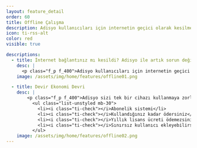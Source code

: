 ```yaml
---
layout: feature_detail
order: 60
title: Offline Çalışma
description: Adisyo kullanıcıları için internetin geçici olarak kesilmesi sorun olmaz. Adisyo offline ile internetin kesildiği durumlarda bile sipariş almaya kesintisiz devam edersiniz.
icon: ti-rss-alt
color: red
visible: true

descriptions: 
  - title: İnternet bağlantınız mı kesildi? Adisyo ile artık sorun değil, sipariş almaya kesintisiz devam edebilirsiniz.
    desc: |
      <p class="f_p f_400">Adisyo kullanıcıları için internetin geçici olarak kesilmesi sorun olmaz. Adisyo offline ile internetin olmadığı durumlarda bile çalışmaya devam edebilirsiniz. Kağıt adisyona mı döneceğiz diye bir kaygınız olmaz. Siparişleriniz senkron bir şekilde mutfak ekranına düşerken siz, hızınıza hız katmaya devam edersiniz.</p>
    image: /assets/img/home/features/offline01.png

  - title: Devir Ekonomi Devri
    desc: |
        <p class="f_p f_400">Adisyo sizi tek bir cihazı kullanmaya zorlamaz. Adisyo'yu kullanmak için pahalı bir lisans almanız gerekmez. Yıllık bakım ücreti ödemezsiniz. Abonelik sistemi sayesinde, kullandığınız kadar ödersiniz.</p>
          <ul class="list-unstyled mb-30">
            <li><i class="ti-check"></i>Abonelik sistemi</li>
            <li><i class="ti-check"></i>Kullandığınız kadar ödersiniz</li>
            <li><i class="ti-check"></i>Yıllık lisans ücreti ödemezsiniz</li>
            <li><i class="ti-check"></i>Sınırsız kullanıcı ekleyebilirsiniz</li>
          </ul>
    image: /assets/img/home/features/offline02.png
---
```

